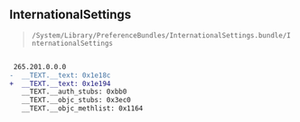 ## InternationalSettings

> `/System/Library/PreferenceBundles/InternationalSettings.bundle/InternationalSettings`

```diff

 265.201.0.0.0
-  __TEXT.__text: 0x1e18c
+  __TEXT.__text: 0x1e194
   __TEXT.__auth_stubs: 0xbb0
   __TEXT.__objc_stubs: 0x3ec0
   __TEXT.__objc_methlist: 0x1164

```
